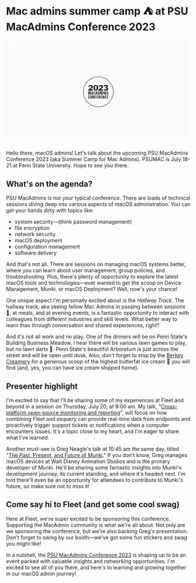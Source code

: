 # Mac admins summer camp ⛺ at PSU MacAdmins Conference 2023 

[![PSU MacAdmins Conference July 18-21](../website/assets/images/articles/psu-macadmins-conference-2023-1600x900@2x.png)](https://mdoyvr.com/)

Hello there, macOS admins! Let's talk about the upcoming PSU MacAdmins Conference 2023 (aka Summer Camp for Mac Admins). PSUMAC is July 18-21 at Penn State University. Hope to see you there. 


## What's on the agenda?

PSU MacAdmins is not your typical conference. There are loads of technical sessions diving deep into various aspects of macOS administration. You can get your hands dirty with topics like: 


* system security—(think password management) 
* file encryption
* network security
* macOS deployment
* configuration management
* software delivery


And that's not all. There are sessions on managing macOS systems better, where you can learn about user management, group policies, and troubleshooting. Plus, there's plenty of opportunity to explore the latest macOS tools and technologies—ever wanted to get the scoop on Device Management, Munki, or macOS Deployment? Well, now's your chance!

One unique aspect I'm personally excited about is the _Hallway Track_. The hallway track, aka seeing fellow Mac Admins in passing between sessions 🤣, at meals, and at evening events, is a fantastic opportunity to interact with colleagues from different industries and skill levels. What better way to learn than through conversation and shared experiences, right?

And it's not all work and no play. One of the dinners will be on Penn State's Building Business Meadow. I hear there will be various lawn games to play, but no lawn darts 🎯. Penn State's beautiful Arboretum is just across the street and will be open until dusk. Also, don't forget to stop by the [Berkey Creamery](https://creamery.psu.edu/) for a generous scoop of the highest butterfat ice cream 🍨 you will find (and, yes, you can have ice cream shipped home).  


## Presenter highlight

I'm excited to say that I'll be sharing some of my experiences at Fleet and beyond in a session on Thursday, July 20, at 9:00 am. My talk, "[Cross-platform open-source monitoring and reporting](https://sched.co/1MmXv)", will focus on how combining Fleet and osquery can provide real-time data from endpoints and proactively trigger support tickets or notifications when a computer encounters issues. It's a topic close to my heart, and I'm eager to share what I've learned.

Another must-see is Greg Neagle's talk at 10:45 am the same day, titled "[The Past, Present, and Future of Munki](https://sched.co/1OIYF)." If you don't know, Greg manages macOS devices at Walt Disney Animation Studios and is the primary developer of Munki. He'll be sharing some fantastic insights into Munki's development journey, its current standing, and where it's headed next. I'm told there'll even be an opportunity for attendees to contribute to Munki's future, so make sure not to miss it!


## Come say hi to Fleet (and get some cool swag)

Here at Fleet, we're super excited to be sponsoring this conference. Supporting the MacAdmin community is what we're all about. Not only are we sponsoring the conference, but we're also backing Greg's presentation. Don't forget to swing by our booth—we've got some fun stickers and swag you might like!

In a nutshell, the [PSU MacAdmins Conference 2023](https://macadmins.psu.edu/) is shaping up to be an event packed with valuable insights and networking opportunities. I'm excited to see all of you there, and here's to learning and growing together in our macOS admin journey!



<meta name="category" value="announcements">
<meta name="authorGitHubUsername" value="spokanemac">
<meta name="authorFullName" value="JD Strong">
<meta name="publishedOn" value="2023-07-13">
<meta name="articleTitle" value="Mac admins summer camp ⛺ at PSU MacAdmins Conference 2023">
<meta name="articleImageUrl" value="../website/assets/images/articles/psu-macadmins-conference-2023-1600x900@2x.png">
<meta name="description" value="A look ahead to PSU MacAdmin Conference July 18-21, 2023">